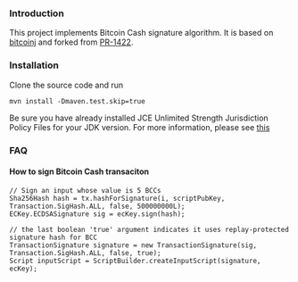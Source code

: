 ### Introduction

This project implements Bitcoin Cash signature algorithm. It is based on [bitcoinj](https://github.com/bitcoinj/bitcoinj) and forked from [PR-1422](https://github.com/bitcoinj/bitcoinj/pull/1422).

### Installation

Clone the source code and run

```
mvn install -Dmaven.test.skip=true
```

Be sure you have already installed JCE Unlimited Strength Jurisdiction Policy Files for your JDK version. For more information, please see [this](https://stackoverflow.com/questions/6481627/java-security-illegal-key-size-or-default-parameters)

### FAQ

#### How to sign Bitcoin Cash transaciton
```
// Sign an input whose value is 5 BCCs
Sha256Hash hash = tx.hashForSignature(i, scriptPubKey, Transaction.SigHash.ALL, false, 500000000L);
ECKey.ECDSASignature sig = ecKey.sign(hash);

// the last boolean 'true' argument indicates it uses replay-protected signature hash for BCC
TransactionSignature signature = new TransactionSignature(sig, Transaction.SigHash.ALL, false, true);
Script inputScript = ScriptBuilder.createInputScript(signature, ecKey);
```